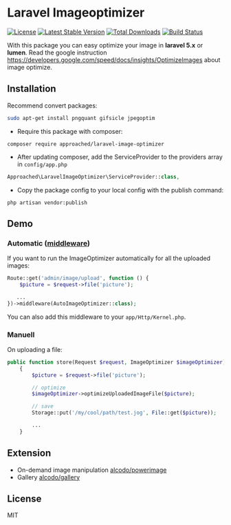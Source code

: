 # Laravel Imageoptimizer

[![License](https://poser.pugx.org/approached/laravel-image-optimizer/license)](https://packagist.org/packages/approached/laravel-image-optimizer)
[![Latest Stable Version](https://poser.pugx.org/approached/laravel-image-optimizer/v/stable)](https://packagist.org/packages/approached/laravel-image-optimizer)
[![Total Downloads](https://poser.pugx.org/approached/laravel-image-optimizer/downloads)](https://packagist.org/packages/approached/laravel-image-optimizer)
[![Build Status](https://travis-ci.org/approached/laravel-image-optimizer.svg)](https://travis-ci.org/approached/laravel-image-optimizer)

With this package you can easy optimize your image in **laravel 5.x** or **lumen**. Read the google instruction https://developers.google.com/speed/docs/insights/OptimizeImages about image optimize.

## Installation

Recommend convert packages:
```bash
sudo apt-get install pngquant gifsicle jpegoptim
```

- Require this package with composer:
```
composer require approached/laravel-image-optimizer
```

- After updating composer, add the ServiceProvider to the providers array in `config/app.php`
```php
Approached\LaravelImageOptimizer\ServiceProvider::class,
```

- Copy the package config to your local config with the publish command:
```
php artisan vendor:publish
```

## Demo

### Automatic ([middleware](https://laravel.com/docs/5.4/middleware))
If you want to run the ImageOptimizer automatically for all the uploaded images:
```php
Route::get('admin/image/upload', function () {
    $picture = $request->file('picture');

   ...
})->middleware(AutoImageOptimizer::class);
```

You can also add this middleware to your `app/Http/Kernel.php`.

### Manuell

On uploading a file:
```php
public function store(Request $request, ImageOptimizer $imageOptimizer)
    {
        $picture = $request->file('picture');

        // optimize
        $imageOptimizer->optimizeUploadedImageFile($picture);

        // save
        Storage::put('/my/cool/path/test.jog', File::get($picture));

        ...
    }
```

## Extension

- On-demand image manipulation [alcodo/powerimage](https://github.com/alcodo/powerimage)
- Gallery  [alcodo/gallery](https://github.com/alcodo/gallery)

## License
MIT
